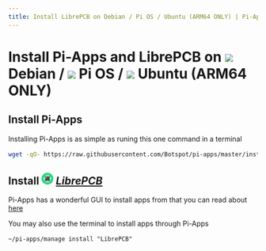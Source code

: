 ```yaml
---
title: Install LibrePCB on Debian / Pi OS / Ubuntu (ARM64 ONLY) | Pi-Apps
---
```

# Install Pi-Apps and LibrePCB on <img src=https://www.vectorlogo.zone/logos/debian/debian-icon.svg height=20 /> Debian / <img src=https://www.vectorlogo.zone/logos/raspberrypi/raspberrypi-icon.svg height=20 /> Pi OS / <img src=https://www.vectorlogo.zone/logos/ubuntu/ubuntu-icon.svg height=20 /> Ubuntu (ARM64 ONLY)
## Install Pi-Apps

Installing Pi-Apps is as simple as runing this one command in a terminal
```bash
wget -qO- https://raw.githubusercontent.com/Botspot/pi-apps/master/install | bash
```
## Install <img src="/img/app-icons/LibrePCB/icon-64.png" height=24> ***[LibrePCB](https://github.com/Botspot/pi-apps/tree/master/apps/LibrePCB)***
Pi-Apps has a wonderful GUI to install apps from that you can read about [here](/wiki/getting-started/running-pi-apps/)
        
You may also use the terminal to install apps through Pi-Apps
```
~/pi-apps/manage install "LibrePCB"
```
